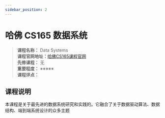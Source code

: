 ```yaml
---
sidebar_position: 2
---
```


# 哈佛 CS165 数据系统




>**课程名称：** Data Systems    
**课程官网地址：**[哈佛CS165课程官网](http://daslab.seas.harvard.edu/classes/cs165/)    
**先修课程：** 无  
**重要程度：** ※※※※※  
**课程评点：** 

## 课程说明
本课程是关于最先进的数据系统研究和实践的。它融合了关于数据驱动算法、数据结构、端到端系统设计的众多主题



